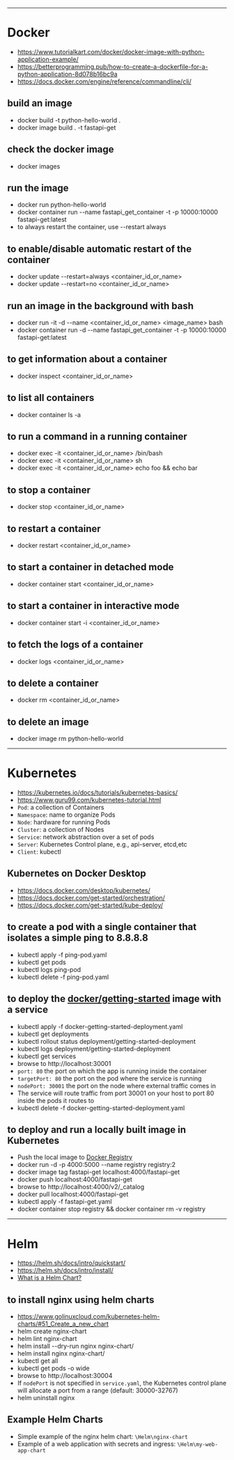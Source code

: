 ***

# Docker
- https://www.tutorialkart.com/docker/docker-image-with-python-application-example/
- https://betterprogramming.pub/how-to-create-a-dockerfile-for-a-python-application-8d078b16bc9a
- https://docs.docker.com/engine/reference/commandline/cli/

## build an image
- docker build -t python-hello-world .
- docker image build . -t fastapi-get

## check the docker image
- docker images

## run the image
- docker run python-hello-world
- docker container run --name fastapi_get_container -t -p 10000:10000 fastapi-get:latest
- to always restart the container, use --restart always

## to enable/disable automatic restart of the container
- docker update --restart=always <container_id_or_name>
- docker update --restart=no <container_id_or_name>

## run an image in the background with bash
- docker run -it -d --name <container_id_or_name> <image_name> bash
- docker container run -d --name fastapi_get_container -t -p 10000:10000 fastapi-get:latest

## to get information about a container
- docker inspect <container_id_or_name>

## to list all containers
- docker container ls -a

## to run a command in a running container
- docker exec -it <container_id_or_name> /bin/bash
- docker exec -it <container_id_or_name> sh
- docker exec -it <container_id_or_name> echo foo && echo bar

## to stop a container
- docker stop <container_id_or_name>

## to restart a container
- docker restart <container_id_or_name>

## to start a container in detached mode
- docker container start <container_id_or_name>

## to start a container in interactive mode
- docker container start -i <container_id_or_name>

## to fetch the logs of a container
- docker logs <container_id_or_name>

## to delete a container
- docker rm <container_id_or_name>

## to delete an image
- docker image rm python-hello-world

***

# Kubernetes
- https://kubernetes.io/docs/tutorials/kubernetes-basics/
- https://www.guru99.com/kubernetes-tutorial.html
- `Pod`: a collection of Containers
- `Namespace`: name to organize Pods
- `Node`: hardware for running Pods
- `Cluster`: a collection of Nodes
- `Service`: network abstraction over a set of pods
- `Server`: Kubernetes Control plane, e.g., api-server, etcd,etc
- `Client`: kubectl

## Kubernetes on Docker Desktop
- https://docs.docker.com/desktop/kubernetes/
- https://docs.docker.com/get-started/orchestration/
- https://docs.docker.com/get-started/kube-deploy/

## to create a pod with a single container that isolates a simple ping to 8.8.8.8
- kubectl apply -f ping-pod.yaml
- kubectl get pods
- kubectl logs ping-pod
- kubectl delete -f ping-pod.yaml

## to deploy the [docker/getting-started](https://hub.docker.com/r/docker/getting-started) image with a service
- kubectl apply -f docker-getting-started-deployment.yaml
- kubectl get deployments
- kubectl rollout status deployment/getting-started-deployment
- kubectl logs deployment/getting-started-deployment
- kubectl get services
- browse to http://localhost:30001
- `port: 80` the port on which the app is running inside the container
- `targetPort: 80` the port on the pod where the service is running
- `nodePort: 30001` the port on the node where external traffic comes in
- The service will route traffic from port 30001 on your host to port 80 inside the pods it routes to
- kubectl delete -f docker-getting-started-deployment.yaml

## to deploy and run a locally built image in Kubernetes
- Push the local image to [Docker Registry](https://docs.docker.com/registry/)
- docker run -d -p 4000:5000 --name registry registry:2
- docker image tag fastapi-get localhost:4000/fastapi-get
- docker push localhost:4000/fastapi-get
- browse to http://localhost:4000/v2/_catalog
- docker pull localhost:4000/fastapi-get
- kubectl apply -f fastapi-get.yaml
- docker container stop registry && docker container rm -v registry

***

# Helm
- https://helm.sh/docs/intro/quickstart/
- https://helm.sh/docs/intro/install/
- [What is a Helm Chart?](https://www.freecodecamp.org/news/what-is-a-helm-chart-tutorial-for-kubernetes-beginners/)

## to install nginx using helm charts
- https://www.golinuxcloud.com/kubernetes-helm-charts/#51_Create_a_new_chart
- helm create nginx-chart
- helm lint nginx-chart
- helm install --dry-run nginx nginx-chart/
- helm install nginx nginx-chart/
- kubectl get all
- kubectl get pods -o wide
- browse to http://localhost:30004
- If `nodePort` is not specified in `service.yaml`, the Kubernetes control plane will allocate a port from a range (default: 30000-32767)
- helm uninstall nginx

## Example Helm Charts
- Simple example of the nginx helm chart: `\Helm\nginx-chart`
- Example of a web application with secrets and ingress: `\Helm\my-web-app-chart`
